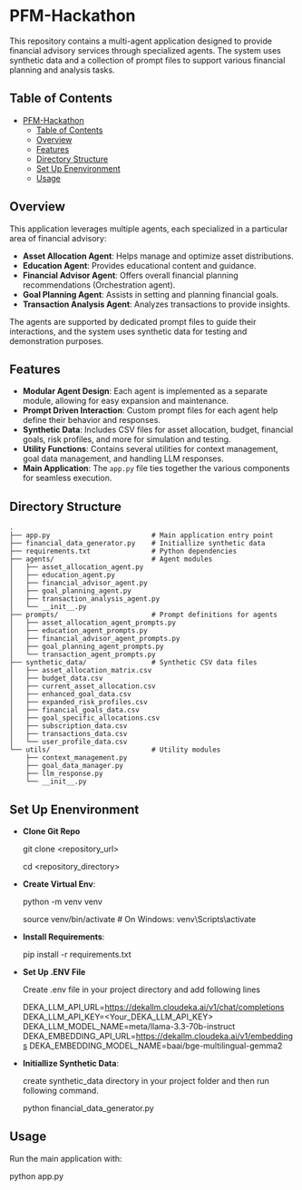 # PFM-Hackathon

This repository contains a multi-agent application designed to provide financial advisory services through specialized agents. The system uses synthetic data and a collection of prompt files to support various financial planning and analysis tasks.

## Table of Contents
- [PFM-Hackathon](#pfm-hackathon)
  - [Table of Contents](#table-of-contents)
  - [Overview](#overview)
  - [Features](#features)
  - [Directory Structure](#directory-structure)
  - [Set Up Enenvironment](#set-up-enenvironment)
  - [Usage](#usage)

## Overview

This application leverages multiple agents, each specialized in a particular area of financial advisory:
- **Asset Allocation Agent**: Helps manage and optimize asset distributions.
- **Education Agent**: Provides educational content and guidance.
- **Financial Advisor Agent**: Offers overall financial planning recommendations (Orchestration agent).
- **Goal Planning Agent**: Assists in setting and planning financial goals.
- **Transaction Analysis Agent**: Analyzes transactions to provide insights.

The agents are supported by dedicated prompt files to guide their interactions, and the system uses synthetic data for testing and demonstration purposes.

## Features

- **Modular Agent Design**: Each agent is implemented as a separate module, allowing for easy expansion and maintenance.
- **Prompt Driven Interaction**: Custom prompt files for each agent help define their behavior and responses.
- **Synthetic Data**: Includes CSV files for asset allocation, budget, financial goals, risk profiles, and more for simulation and testing.
- **Utility Functions**: Contains several utilities for context management, goal data management, and handling LLM responses.
- **Main Application**: The `app.py` file ties together the various components for seamless execution.

## Directory Structure

```plaintext
.
├── app.py                         # Main application entry point
├── financial_data_generator.py    # Initiallize synthetic data                  
├── requirements.txt               # Python dependencies
├── agents/                        # Agent modules
│   ├── asset_allocation_agent.py
│   ├── education_agent.py
│   ├── financial_advisor_agent.py
│   ├── goal_planning_agent.py
│   ├── transaction_analysis_agent.py
│   └── __init__.py
├── prompts/                       # Prompt definitions for agents
│   ├── asset_allocation_agent_prompts.py
│   ├── education_agent_prompts.py
│   ├── financial_advisor_agent_prompts.py
│   ├── goal_planning_agent_prompts.py
│   └── transaction_agent_prompts.py
├── synthetic_data/                # Synthetic CSV data files
│   ├── asset_allocation_matrix.csv
│   ├── budget_data.csv
│   ├── current_asset_allocation.csv
│   ├── enhanced_goal_data.csv
│   ├── expanded_risk_profiles.csv
│   ├── financial_goals_data.csv
│   ├── goal_specific_allocations.csv
│   ├── subscription_data.csv
│   ├── transactions_data.csv
│   └── user_profile_data.csv
└── utils/                         # Utility modules
    ├── context_management.py
    ├── goal_data_manager.py
    ├── llm_response.py
    └── __init__.py
```

## Set Up Enenvironment

- **Clone Git Repo**
  
  git clone <repository_url>
  
  cd <repository_directory>


- **Create Virtual Env**:
  
  python -m venv venv
  
  source venv/bin/activate  # On Windows: venv\Scripts\activate

- **Install Requirements**:
  
  pip install -r requirements.txt

- **Set Up .ENV File**
  
  Create .env file in your project directory and add following lines

  DEKA_LLM_API_URL=https://dekallm.cloudeka.ai/v1/chat/completions
  DEKA_LLM_API_KEY=<Your_DEKA_LLM_API_KEY>
  DEKA_LLM_MODEL_NAME=meta/llama-3.3-70b-instruct
  DEKA_EMBEDDING_API_URL=https://dekallm.cloudeka.ai/v1/embeddings
  DEKA_EMBEDDING_MODEL_NAME=baai/bge-multilingual-gemma2

- **Initiallize Synthetic Data**:
  
  create synthetic_data directory in your project folder and then run following command.

  python financial_data_generator.py

## Usage

  Run the main application with:

  python app.py
